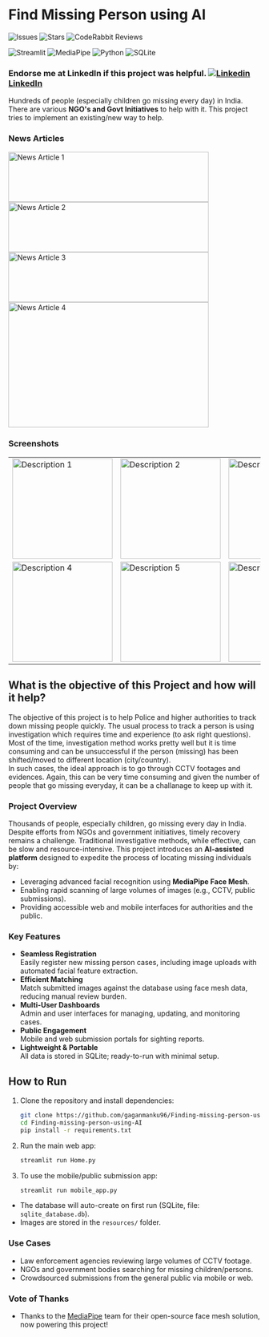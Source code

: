 # Find Missing Person using AI
![Issues]([https://img.shields.io/github/issues/gaganmanku96/Finding-missing-person-using-AI](https://www.linkedin.com/in/amardeep-0708aa257/)) ![Stars](https://img.shields.io/github/stars/gaganmanku96/Finding-missing-person-using-AI?style=social)
![CodeRabbit Reviews](https://img.shields.io/coderabbit/prs/github/gaganmanku96/Finding-missing-person-using-AI?utm_source=oss&utm_medium=github&utm_campaign=gaganmanku96%2FFinding-missing-person-using-AI&labelColor=171717&color=FF570A&link=https%3A%2F%2Fcoderabbit.ai&label=CodeRabbit+Reviews)


![Streamlit](https://img.shields.io/badge/Streamlit-000000?style=for-the-badge&logo=streamlit&logoColor=white&height=20)
![MediaPipe](https://img.shields.io/badge/MediaPipe-000000?style=for-the-badge&logo=mediapipe&logoColor=white&height=20)
![Python](https://img.shields.io/badge/Python-000000?style=for-the-badge&logo=python&logoColor=white&height=20)
![SQLite](https://img.shields.io/badge/SQLite-000000?style=for-the-badge&logo=sqlite&logoColor=white&height=20)

### Endorse me at LinkedIn if this project was helpful. [![Linkedin](https://i.stack.imgur.com/gVE0j.png) LinkedIn](https://www.linkedin.com/in/gaganmanku96/)


Hundreds of people (especially children go missing every day) in India. There are various <b>NGO's and Govt Initiatives</b> to help with it. This project tries to implement an  existing/new way to help.

### News Articles

<img src="./resources/image.png" alt="News Article 1" width="400" height="100"/>
<img src="./resources/image-1.png" alt="News Article 2" width="400" height="100"/>
<img src="./resources/image-2.png" alt="News Article 3" width="400" height="100"/>
<img src="./resources/image-3.png" alt="News Article 4" width="400" height="250"/>

### Screenshots

<table>
  <tr>
    <td><img src="./resources/ss_image.png" width="200" alt="Description 1"></td>
    <td><img src="./resources/ss_image-1.png" width="200" alt="Description 2"></td>
    <td><img src="./resources/ss_image-2.png" width="200" alt="Description 3"></td>
  </tr>
  <tr>
    <td><img src="./resources/ss_image-3.png" width="200" alt="Description 4"></td>
    <td><img src="./resources/ss_image-4.png" width="200" alt="Description 5"></td>
    <td><img src="./resources/ss_image-5.png" width="200" alt="Description 6"></td>
  </tr>
</table>


## What is the objective of this Project and how will it help?
The objective of this project is to help Police and higher authorities to track down missing people quickly. The usual process to track a person is using investigation which requires time and experience (to ask right questions). Most of the time, investigation method works pretty well but it is time consuming and can be unsuccessful if the person (missing) has been shifted/moved to different location (city/country).<br>
In such cases, the ideal approach is to go through CCTV footages and evidences. Again, this can be very time consuming and given the number of people that go missing everyday, it can be a challanage to keep up with it.<br>

### Project Overview

Thousands of people, especially children, go missing every day in India. Despite efforts from NGOs and government initiatives, timely recovery remains a challenge. Traditional investigative methods, while effective, can be slow and resource-intensive. This project introduces an **AI-assisted platform** designed to expedite the process of locating missing individuals by:

- Leveraging advanced facial recognition using **MediaPipe Face Mesh**.
- Enabling rapid scanning of large volumes of images (e.g., CCTV, public submissions).
- Providing accessible web and mobile interfaces for authorities and the public.


### Key Features

- **Seamless Registration**  
  Easily register new missing person cases, including image uploads with automated facial feature extraction.
- **Efficient Matching**  
  Match submitted images against the database using face mesh data, reducing manual review burden.
- **Multi-User Dashboards**  
  Admin and user interfaces for managing, updating, and monitoring cases.
- **Public Engagement**  
  Mobile and web submission portals for sighting reports.
- **Lightweight & Portable**  
  All data is stored in SQLite; ready-to-run with minimal setup.

## How to Run

1. Clone the repository and install dependencies:
   ```bash
   git clone https://github.com/gaganmanku96/Finding-missing-person-using-AI.git
   cd Finding-missing-person-using-AI
   pip install -r requirements.txt
   ```
2. Run the main web app:
   ```bash
   streamlit run Home.py
   ```
3. To use the mobile/public submission app:
   ```bash
   streamlit run mobile_app.py
   ```

- The database will auto-create on first run (SQLite, file: `sqlite_database.db`).
- Images are stored in the `resources/` folder.

### Use Cases

- Law enforcement agencies reviewing large volumes of CCTV footage.
- NGOs and government bodies searching for missing children/persons.
- Crowdsourced submissions from the general public via mobile or web.


### Vote of Thanks
- Thanks to the [MediaPipe](https://mediapipe.dev/) team for their open-source face mesh solution, now powering this project!

